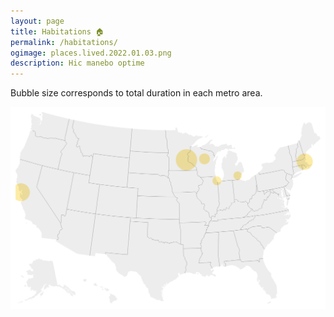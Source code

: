 ```yaml
---
layout: page
title: Habitations 🏠
permalink: /habitations/
ogimage: places.lived.2022.01.03.png
description: Hic manebo optime
---
```

Bubble size corresponds to total duration in each metro area.

<img src="/assets/og/places.lived.2022.01.03.png">